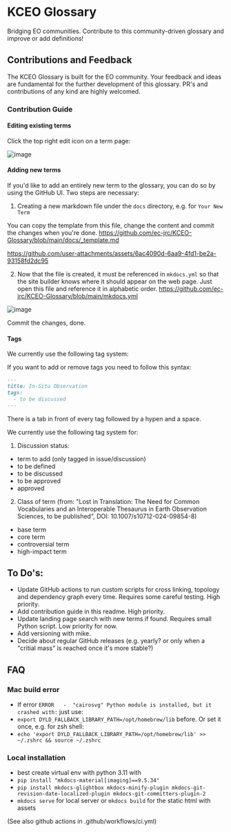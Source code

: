 # KCEO Glossary
Bridging EO communities. Contribute to this community-driven glossary and improve or add definitions!

## Contributions and Feedback
The KCEO Glossary is built for the EO community. Your feedback and ideas are fundamental for the further development of this glossary. PR's and contributions of any kind are highly welcomed. 

### Contribution Guide

#### Editing existing terms 
Click the top right edit icon on a term page: 

![image](https://github.com/user-attachments/assets/f8a3a10a-f91d-45fa-8c83-957057dab9ef)

#### Adding new terms 
If you'd like to add an entirely new term to the glossary, you can do so by using the GitHub UI. Two steps are necessary: 

1. Creating a new markdown file under the `docs` directory, e.g. for `Your New Term`

You can copy the template from this file, change the content and commit the changes when you're done.
https://github.com/ec-jrc/KCEO-Glossary/blob/main/docs/_template.md

https://github.com/user-attachments/assets/6ac4090d-6aa9-4fd1-be2a-93158fd2dc95

2. Now that the file is created, it must be referenced in `mkdocs.yml` so that the site builder knows where it should appear on the web page. Just open this file and reference it in alphabetic order.
https://github.com/ec-jrc/KCEO-Glossary/blob/main/mkdocs.yml

![image](https://github.com/user-attachments/assets/2c510f52-02c7-4cac-bc16-3bbfc5ffca3b)

Commit the changes, done.

#### Tags 
We currently use the following tag system: 

If you want to add or remove tags you need to follow this syntax:

```markdown
---
title: In-Situ Observation
tags:
  - to be discussed
---
```
There is a tab in front of every tag followed by a hypen and a space.

We currently use the following tag system for: 

1. Discussion status:
- term to add (only tagged in issue/discussion)
- to be defined
- to be discussed
- to be approved
- approved

2. Class of term (from: "Lost in Translation: The Need for Common Vocabularies and an Interoperable Thesaurus in Earth Observation Sciences, to be published", DOI: 10.1007/s10712-024-09854-8)
- base term
- core term
- controversial term
- high-impact term


## To Do's:
- Update GitHub actions to run custom scripts for cross linking, topology and dependency graph every time. Requires some careful testing. High priority.
- Add contribution guide in this readme. High priority.
- Update landing page search with new terms if found. Requires small Python script. Low priority for now.
- Add versioning with mike.
- Decide about regular GitHub releases (e.g. yearly? or only when a "critial mass" is reached once it's more stable?)

## FAQ
### Mac build error
- If error `ERROR   -  "cairosvg" Python module is installed, but it crashed with:` just use:
- `export DYLD_FALLBACK_LIBRARY_PATH=/opt/homebrew/lib` before. Or set it once, e.g. for zsh shell:
- `echo 'export DYLD_FALLBACK_LIBRARY_PATH=/opt/homebrew/lib' >> ~/.zshrc && source ~/.zshrc`

### Local installation
- best create virtual env with python 3.11 with 
- `pip install "mkdocs-material[imaging]==9.5.34"`
- `pip install mkdocs-glightbox mkdocs-minify-plugin mkdocs-git-revision-date-localized-plugin mkdocs-git-committers-plugin-2`
- `mkdocs serve` for local server or `mkdocs build` for the static html with assets

(See also github actions in .github/workflows/ci.yml)
